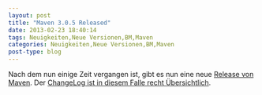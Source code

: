 ```yaml
---
layout: post
title: "Maven 3.0.5 Released"
date: 2013-02-23 18:40:14
tags: Neuigkeiten,Neue Versionen,BM,Maven
categories: Neuigkeiten,Neue Versionen,BM,Maven
post-type: blog
---
```

Nach dem nun einige Zeit vergangen ist, gibt es nun eine neue 
[Release von Maven](http://maven.apache.org/docs/3.0.5/release-notes.html). Der [ChangeLog ist in diesem Falle recht Übersichtlich](https://jira.codehaus.org/secure/ReleaseNote.jspa?projectId=10500&version=19088).

